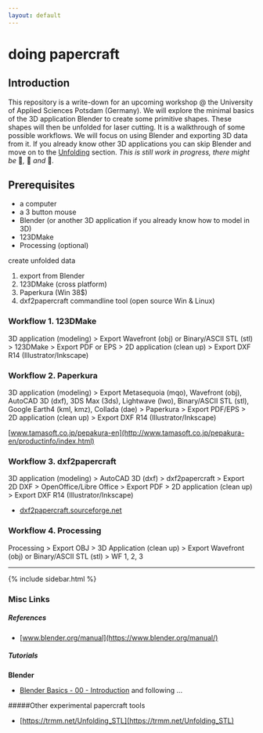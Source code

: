 ```yaml
---
layout: default
---
```


doing papercraft
================

## Introduction  

This repository is a write-down for an upcoming workshop @ the University of Applied Sciences Potsdam (Germany). We will explore the minimal basics of the 3D application Blender to create some primitive shapes. These shapes will then be unfolded for laser cutting. It is a walkthrough of some possible workflows. We will focus on using Blender and exporting 3D data from it. If you already know other 3D applications you can skip Blender and move on to the [Unfolding](#unfolding) section. _This is still work in progress, there might be_ 🐛_,_ 🐉 _and_ 👾_._

## Prerequisites  

- a computer
- a 3 button mouse
- Blender (or another 3D application if you already know how to model in 3D)
- 123DMake
- Processing (optional)



create unfolded data

1. export from Blender
2. 123DMake (cross platform)
3. Paperkura (Win 38$)
4. dxf2papercraft commandline tool (open source Win & Linux)  


### Workflow 1. 123DMake  

3D application (modeling) > Export Wavefront (obj) or Binary/ASCII STL (stl) > 123DMake > Export PDF or EPS > 2D application (clean up) > Export DXF R14 (Illustrator/Inkscape)  

### Workflow 2. Paperkura  

3D application (modeling) > Export Metasequoia (mqo), Wavefront (obj), AutoCAD 3D (dxf), 3DS Max (3ds), Lightwave (lwo), Binary/ASCII STL (stl), Google Earth4 (kml, kmz), Collada (dae) > Paperkura > Export PDF/EPS > 2D application (clean up) > Export DXF R14 (Illustrator/Inkscape)  

[www.tamasoft.co.jp/pepakura-en](http://www.tamasoft.co.jp/pepakura-en/productinfo/index.html)
### Workflow 3. dxf2papercraft  

3D application (modeling) >  AutoCAD 3D (dxf) > dxf2papercraft > Export 2D DXF > OpenOffice/Libre Office > Export PDF > 2D application (clean up) > Export DXF R14 (Illustrator/Inkscape)  

- [dxf2papercraft.sourceforge.net](http://dxf2papercraft.sourceforge.net/)  

### Workflow 4. Processing  

Processing > Export OBJ > 3D Application (clean up) > Export Wavefront (obj) or Binary/ASCII STL (stl) > WF 1, 2, 3

---


{% include sidebar.html %}

### Misc Links  

##### References

- [www.blender.org/manual](https://www.blender.org/manual/)

##### Tutorials

__Blender__  

- [Blender Basics - 00 - Introduction](https://www.youtube.com/watch?v=zOvawDOWqC4) and following …

#####Other experimental papercraft tools  

- [https://trmm.net/Unfolding_STL](https://trmm.net/Unfolding_STL)
